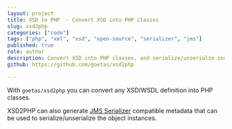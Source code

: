 ```yaml
---
layout: project
title: XSD to PHP  - Convert XSD into PHP classes
slug: xsd2php
categories: ["code"]
tags: ["php", "xml", "xsd", "open-source", "serializer", "jms"]
published: true
role: author
description: Convert XSD into PHP classes, and serialize/unserialze instances from/into XML
github: https://github.com/goetas/xsd2php 

---
```




With `goetas/xsd2php` you can convert any XSD/WSDL definition into PHP classes.

XSD2PHP can also generate [JMS Serializer](https://github.com/schmittjoh/serializer) 
compatible metadata that can be used to serialize/unserialize the object instances.

